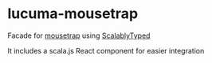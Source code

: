 # lucuma-mousetrap

Facade for [mousetrap](https://github.com/ccampbell/mousetrap) using [ScalablyTyped](https://scalablytyped.org/docs/library-developer)

It includes a scala.js React component for easier integration
